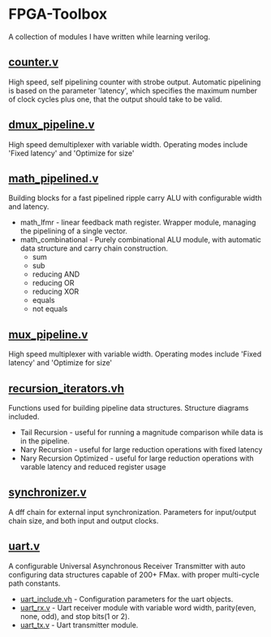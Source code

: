 # FPGA-Toolbox
A collection of modules I have written while learning verilog.

## [counter.v](counter.v)
High speed, self pipelining counter with strobe output. Automatic pipelining is based on the parameter 'latency', which specifies the maximum number of clock cycles plus one, that the output should take to be valid.

## [dmux_pipeline.v](dmux_pipeline.v)
High speed demultiplexer with variable width. Operating modes include 'Fixed latency' and 'Optimize for size'

## [math_pipelined.v](math_pipelined.v)
Building blocks for a fast pipelined ripple carry ALU with configurable width and latency.
* math_lfmr - linear feedback math register. Wrapper module, managing the pipelining of a single vector.
* math_combinational - Purely combinational ALU module, with automatic data structure and carry chain construction.
    * sum
    * sub
    * reducing AND
    * reducing OR
    * reducing XOR
    * equals
    * not equals

## [mux_pipeline.v](mux_pipeline.v)
High speed multiplexer with variable width. Operating modes include 'Fixed latency' and 'Optimize for size'

## [recursion_iterators.vh](recursion_iterators.vh)
Functions used for building pipeline data structures. Structure diagrams included.
* Tail Recursion - useful for running a magnitude comparison while data is in the pipeline.
* Nary Recursion - useful for large reduction operations with fixed latency
* Nary Recursion Optimized - useful for large reduction operations with varable latency and reduced register usage

## [synchronizer.v](synchronizer.v)
A dff chain for external input synchronization. Parameters for input/output chain size, and both input
and output clocks.

## [uart.v](uart.v)
A configurable Universal Asynchronous Receiver Transmitter with auto configuring data structures capable of 200+ FMax. with proper multi-cycle path constants.
* [uart_include.vh](uart_include.vh) - Configuration parameters for the uart objects.
* [uart_rx.v](uart_rx.v) - Uart receiver module with variable word width, parity(even, none, odd), and stop bits(1 or 2).
* [uart_tx.v](uart_tx.v) - Uart transmitter module.
